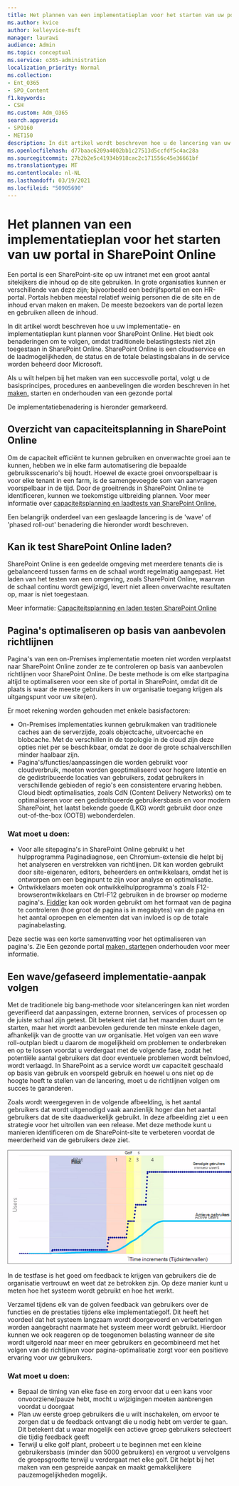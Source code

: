 ```yaml
---
title: Het plannen van een implementatieplan voor het starten van uw portal in SharePoint Online
ms.author: kvice
author: kelleyvice-msft
manager: laurawi
audience: Admin
ms.topic: conceptual
ms.service: o365-administration
localization_priority: Normal
ms.collection:
- Ent_O365
- SPO_Content
f1.keywords:
- CSH
ms.custom: Adm_O365
search.appverid:
- SPO160
- MET150
description: In dit artikel wordt beschreven hoe u de lancering van uw portal kunt plannen in SharePoint Online en welke stappen u moet ondernemen voor een geslaagde start
ms.openlocfilehash: d77baac6209a4002bb1c27513d5ccfdf5c4ac28a
ms.sourcegitcommit: 27b2b2e5c41934b918cac2c171556c45e36661bf
ms.translationtype: MT
ms.contentlocale: nl-NL
ms.lasthandoff: 03/19/2021
ms.locfileid: "50905690"
---
```

# <a name="planning-your-portal-launch-roll-out-plan-in-sharepoint-online"></a>Het plannen van een implementatieplan voor het starten van uw portal in SharePoint Online

Een portal is een SharePoint-site op uw intranet met een groot aantal sitekijkers die inhoud op de site gebruiken. In grote organisaties kunnen er verschillende van deze zijn; bijvoorbeeld een bedrijfsportal en een HR-portal. Portals hebben meestal relatief weinig personen die de site en de inhoud ervan maken en maken. De meeste bezoekers van de portal lezen en gebruiken alleen de inhoud.

In dit artikel wordt beschreven hoe u uw implementatie- en implementatieplan kunt plannen voor SharePoint Online. Het biedt ook benaderingen om te volgen, omdat traditionele belastingstests niet zijn toegestaan in SharePoint Online. SharePoint Online is een cloudservice en de laadmogelijkheden, de status en de totale belastingsbalans in de service worden beheerd door Microsoft.

Als u wilt helpen bij het maken van een succesvolle portal, volgt u de basisprincipes, procedures en aanbevelingen die worden beschreven in het [maken,](/sharepoint/portal-health) starten en onderhouden van een gezonde portal 

De implementatiebenadering is hieronder gemarkeerd.

## <a name="overview-of-capacity-planning-in-sharepoint-online"></a>Overzicht van capaciteitsplanning in SharePoint Online
Om de capaciteit efficiënt te kunnen gebruiken en onverwachte groei aan te kunnen, hebben we in elke farm automatisering die bepaalde gebruiksscenario's bij houdt. Hoewel de exacte groei onvoorspelbaar is voor elke tenant in een farm, is de samengevoegde som van aanvragen voorspelbaar in de tijd. Door de groeitrends in SharePoint Online te identificeren, kunnen we toekomstige uitbreiding plannen. Voor meer informatie over [capaciteitsplanning en laadtests van SharePoint Online.](capacity-planning-and-load-testing-sharepoint-online.md)

Een belangrijk onderdeel van een geslaagde lancering is de 'wave' of 'phased roll-out' benadering die hieronder wordt beschreven. 

## <a name="can-i-load-test-sharepoint-online"></a>Kan ik test SharePoint Online laden?
SharePoint Online is een gedeelde omgeving met meerdere tenants die is gebalanceerd tussen farms en de schaal wordt regelmatig aangepast. Het laden van het testen van een omgeving, zoals SharePoint Online, waarvan de schaal continu wordt gewijzigd, levert niet alleen onverwachte resultaten op, maar is niet toegestaan. 

Meer informatie:  [Capaciteitsplanning en laden testen SharePoint Online](capacity-planning-and-load-testing-sharepoint-online.md)

## <a name="optimize-pages-by-following-recommended-guidelines"></a>Pagina's optimaliseren op basis van aanbevolen richtlijnen
Pagina's van een on-Premises implementatie moeten niet worden verplaatst naar SharePoint Online zonder ze te controleren op basis van aanbevolen richtlijnen voor SharePoint Online. De beste methode is om elke startpagina altijd te optimaliseren voor een site of portal in SharePoint, omdat dit de plaats is waar de meeste gebruikers in uw organisatie toegang krijgen als uitgangspunt voor uw site(en).

Er moet rekening worden gehouden met enkele basisfactoren:
- On-Premises implementaties kunnen gebruikmaken van traditionele caches aan de serverzijde, zoals objectcache, uitvoercache en blobcache. Met de verschillen in de topologie in de cloud zijn deze opties niet per se beschikbaar, omdat ze door de grote schaalverschillen minder haalbaar zijn.
- Pagina's/functies/aanpassingen die worden gebruikt voor cloudverbruik, moeten worden geoptimaliseerd voor hogere latentie en de gedistribueerde locaties van gebruikers, zodat gebruikers in verschillende gebieden of regio's een consistentere ervaring hebben. Cloud biedt optimalisaties, zoals CdN (Content Delivery Networks) om te optimaliseren voor een gedistribueerde gebruikersbasis en voor modern SharePoint, het laatst bekende goede (LKG) wordt gebruikt door onze out-of-the-box (OOTB) webonderdelen.

### <a name="what-to-do"></a>Wat moet u doen:
 - Voor alle sitepagina's in [](./page-diagnostics-for-spo.md)SharePoint Online gebruikt u het hulpprogramma Paginadiagnose, een Chromium-extensie die helpt bij het analyseren en verstrekken van richtlijnen. Dit kan worden gebruikt door site-eigenaren, editors, beheerders en ontwikkelaars, omdat het is ontworpen om een beginpunt te zijn voor analyse en optimalisatie.
 - Ontwikkelaars moeten ook ontwikkelhulpprogramma's zoals F12-browserontwikkelaars en Ctrl-F12 gebruiken in de browser op moderne pagina's. [Fiddler](https://www.telerik.com/download/fiddler) kan ook worden gebruikt om het formaat van de pagina te controleren (hoe groot de pagina is in megabytes) van de pagina en het aantal oproepen en elementen dat van invloed is op de totale paginabelasting. 

Deze sectie was een korte samenvatting voor het optimaliseren van pagina's.  Zie Een gezonde portal  [maken, starten](/sharepoint/portal-health)en onderhouden voor meer informatie.

## <a name="follow-a-wave--phased-roll-out-approach"></a>Een wave/gefaseerd implementatie-aanpak volgen
Met de traditionele big bang-methode voor sitelanceringen kan niet worden geverifieerd dat aanpassingen, externe bronnen, services of processen op de juiste schaal zijn getest. Dit betekent niet dat het maanden duurt om te starten, maar het wordt aanbevolen gedurende ten minste enkele dagen, afhankelijk van de grootte van uw organisatie. Het volgen van een wave roll-outplan biedt u daarom de mogelijkheid om problemen te onderbreken en op te lossen voordat u verdergaat met de volgende fase, zodat het potentiële aantal gebruikers dat door eventuele problemen wordt beïnvloed, wordt verlaagd. In SharePoint as a service wordt uw capaciteit geschaald op basis van gebruik en voorspeld gebruik en hoewel u ons niet op de hoogte hoeft te stellen van de lancering, moet u de richtlijnen volgen om succes te garanderen.
  
Zoals wordt weergegeven in de volgende afbeelding, is het aantal gebruikers dat wordt uitgenodigd vaak aanzienlijk hoger dan het aantal gebruikers dat de site daadwerkelijk gebruikt. In deze afbeelding ziet u een strategie voor het uitrollen van een release. Met deze methode kunt u manieren identificeren om de SharePoint-site te verbeteren voordat de meerderheid van de gebruikers deze ziet.
  
![Grafiek met uitgenodigde en actieve gebruikers](../media/0bc14a20-9420-4986-b9b9-fbcd2c6e0fb9.png)
  
In de testfase is het goed om feedback te krijgen van gebruikers die de organisatie vertrouwt en weet dat ze betrokken zijn. Op deze manier kunt u meten hoe het systeem wordt gebruikt en hoe het werkt.
  
Verzamel tijdens elk van de golven feedback van gebruikers over de functies en de prestaties tijdens elke implementatiegolf. Dit heeft het voordeel dat het systeem langzaam wordt doorgevoerd en verbeteringen worden aangebracht naarmate het systeem meer wordt gebruikt. Hierdoor kunnen we ook reageren op de toegenomen belasting wanneer de site wordt uitgerold naar meer en meer gebruikers en gecombineerd met het volgen van de richtlijnen voor pagina-optimalisatie zorgt voor een positieve ervaring voor uw gebruikers.

### <a name="what-to-do"></a>Wat moet u doen:
- Bepaal de timing van elke fase en zorg ervoor dat u een kans voor onvoorziene/pauze hebt, mocht u wijzigingen moeten aanbrengen voordat u doorgaat
- Plan uw eerste groep gebruikers die u wilt inschakelen, om ervoor te zorgen dat u de feedback ontvangt die u nodig hebt om verder te gaan. Dit betekent dat u waar mogelijk een actieve groep gebruikers selecteert die tijdig feedback geeft
- Terwijl u elke golf plant, probeert u te beginnen met een kleine gebruikersbasis (minder dan 5000 gebruikers) en vergroot u vervolgens de groepsgrootte terwijl u verdergaat met elke golf. Dit helpt bij het maken van een gespreide aanpak en maakt gemakkelijkere pauzemogelijkheden mogelijk.